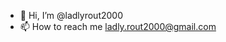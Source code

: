 - 👋 Hi, I’m @ladlyrout2000
- 📫 How to reach me ladly.rout2000@gmail.com

<!---
krout229/krout229 is a ✨ special ✨ repository because its `README.md` (this file) appears on your GitHub profile.
You can click the Preview link to take a look at your changes.
--->

